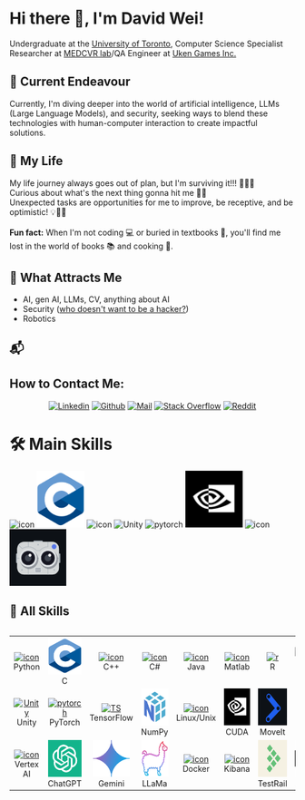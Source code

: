 # Hi there 👋, I'm David Wei!

<!--
**david-wei-01001/david-wei-01001** is a ✨ _special_ ✨ repository because its `README.md` (this file) appears on your GitHub profile.
-->

Undergraduate at the [University of Toronto](https://www.utoronto.ca/), Computer Science Specialist\
Researcher at [MEDCVR lab](https://medcvr.utm.utoronto.ca/)/QA Engineer at [Uken Games Inc.](https://uken.com/)


## 🔭 Current Endeavour
Currently, I'm diving deeper into the world of artificial intelligence, LLMs (Large Language Models), and security, seeking ways to blend these technologies with human-computer interaction to create impactful solutions.


## 🌱 My Life
My life journey always goes out of plan, but I'm surviving it!!! 🚴‍♂️💪\
Curious about what's the next thing gonna hit me 🧐🔮\
Unexpected tasks are opportunities for me to improve, be receptive, and be optimistic! 💡🌱😊\
\
**Fun fact:** When I'm not coding 💻 or buried in textbooks 📖, you'll find me lost in the world of books 📚 and cooking 🍳.


## 🧲 What Attracts Me 
- AI, gen AI, LLMs, CV, anything about AI
- Security ([who doesn't want to be a hacker?](https://www.youtube.com/watch?v=3v5Von-oNUg))
- Robotics

  
## 📬  
<h2 align="left">How to Contact Me:</h2>

<div align=center>

[![Linkedin](https://img.shields.io/badge/LinkedIn-0077B5?style=for-the-badge&logo=linkedin&logoColor=white)](https://www.linkedin.com/in/david-wei-7a3486280/)
[![Github](https://img.shields.io/badge/GitHub-100000?style=for-the-badge&logo=github&logoColor=white)](https://github.com/david-wei-01001)
[![Mail](https://img.shields.io/badge/Gmail-D14836?style=for-the-badge&logo=gmail&logoColor=white)](mailto:davidjkwei@gmail.com)
[![Stack Overflow](https://img.shields.io/badge/Stack_Overflow-FE7A16?style=for-the-badge&logo=stack-overflow&logoColor=white)](https://stackoverflow.com/users/24015457/jiankun-wei)
[![Reddit](https://img.shields.io/badge/Reddit-E4405F?style=for-the-badge&logo=Reddit&logoColor=white)](https://www.reddit.com/user/Comprehensive_Task12/)

<!--
[![Medium](https://img.shields.io/badge/Medium-12100E?style=for-the-badge&logo=medium&logoColor=white)]()
[![Twitter](https://img.shields.io/badge/Twitter-1DA1F2?style=for-the-badge&logo=twitter&logoColor=white)]()
[![YouTube](https://img.shields.io/badge/YouTube-FF0000?style=for-the-badge&logo=youtube&logoColor=white)]()
[![Research_Gate](https://img.shields.io/badge/Research_Gate-00CCBB.svg?&style=for-the-badge&logo=ResearchGate&logoColor=white)]()
[![Orcid](https://img.shields.io/badge/orcid-A6CE39?style=for-the-badge&logo=orcid&logoColor=white)]()
[![Google_Scholar](https://img.shields.io/badge/Google%20Scholar-4285F4?style=for-the-badge&logo=google-scholar&logoColor=white)]()
-->
  
</div>

# 🛠️ Main Skills #
  <a><img src="https://techstack-generator.vercel.app/python-icon.svg" alt="icon" height="100" /></a>
  <a><img src="./Asset/c-1.svg" alt="icon" height="100" /></a>
  <a><img src="https://techstack-generator.vercel.app/csharp-icon.svg" alt="icon" width="100" height="100" /></a>
  <a><img src="https://skillicons.dev/icons?i=unity" height="100" alt="Unity" /></a>
  <a><img src="https://skillicons.dev/icons?i=pytorch" height="100" alt="pytorch" /></a>
  <a><img src="./Asset/CUDA.jpg" height="100" alt="CUDA" /></a>
  <a><img src="https://skillicons.dev/icons?i=linux" alt="icon" width="100" height="100" /></a>
  <a><img src="./Asset/detectron2.png" width="100" height="100" alt="detectron2" /></a>
  <!--
  <a><img src="./Asset/gpt.png" alt="icon" height="100" /></a>
  <a><img src="./Asset/latex.png" alt="icon" height="100" /></a>
  -->
      
      
## 🧩 All Skills
<div style="display: flex; align-items: flex-start; align: center">
<table align="center">
  <tr>
    <td align="center" width="96">
      <a href="https://docs.python.org/3/library/index.html">
        <img src="https://techstack-generator.vercel.app/python-icon.svg" alt="icon" width="65" height="65" />
      </a>
      <br>Python
    </td>
    <td align="center" width="96">
      <a href="https://devdocs.io/c/">
        <img src="./Asset/c-1.svg" alt="icon" width="65" height="65" />
      </a>
      <br>C
    </td>
    <td align="center" width="96">
      <a href="https://devdocs.io/cpp/">
        <img src="https://techstack-generator.vercel.app/cpp-icon.svg" alt="icon" width="65" height="65" />
      </a>
      <br>C++
    </td>
     <td align="center" width="96">
       <a href="https://learn.microsoft.com/en-us/dotnet/csharp/">
        <img src="https://techstack-generator.vercel.app/csharp-icon.svg" alt="icon" width="65" height="65" />
       </a>
      <br>C#
    </td>
    <td align="center" width="96">
       <a href="https://docs.oracle.com/en/java/">
        <img src="https://techstack-generator.vercel.app/java-icon.svg" alt="icon" width="65" height="65" />
       </a>
      <br>Java
    </td>
    <td align="center" width="96">
      <a href="https://www.mathworks.com/help/matlab/">
        <img src="https://skillicons.dev/icons?i=matlab" alt="icon" width="65" height="65" />
      </a>
      <br>Matlab
    </td>
    <td align="center" width="96">
      <a href="https://www.r-project.org/other-docs.html">
        <img src="https://skillicons.dev/icons?i=r" width="65" height="65" alt="r" />
      </a>
      <br>R
    </td>
    <td align="center"  width="96">
      <a href="https://html.spec.whatwg.org/multipage/">
        <img src="https://skillicons.dev/icons?i=html" width="65" height="65" alt="HTML5" />
      </a>
      <br>HTML5
    </td>
    <td align="center" width="96">
      <a href="https://www.w3.org/Style/CSS/">
        <img src="https://skillicons.dev/icons?i=css" width="65" height="65" alt="css" />
      </a>
      <br>CSS
    </td>  
  </tr>
  
  <tr>
    <td align="center" width="96">
     <a href="https://docs.unity3d.com/Manual/index.html">
        <img src="https://skillicons.dev/icons?i=unity" width="65" height="65" alt="Unity" />
     </a>
      <br>Unity
    </td>
    <td align="center" width="96">
      <a href="https://pytorch.org/docs/stable/index.html">
        <img src="https://skillicons.dev/icons?i=pytorch" width="65" height="65" alt="pytorch" />
      </a>
      <br>PyTorch
    </td>
    <td align="center" width="96">
      <a href="https://www.tensorflow.org/api_docs">
        <img src="https://skillicons.dev/icons?i=tensorflow" width="65" height="65" alt="TS" />
      </a>
      <br>TensorFlow
    </td>
    <td align="center" width="96">
      <a href="https://numpy.org/doc/">
        <img src="./Asset/numpy.png" width="65" height="65" alt="numpy" />
      </a>
      <br>NumPy
    </td>
    <td align="center" width="96">
      <a href="https://www.kernel.org/doc/html/v4.10/index.html">
        <img src="https://skillicons.dev/icons?i=linux" alt="icon" width="65" height="65" />
      </a>
      <br>Linux/Unix
    </td>
   <td align="center" width="96">
     <a href="https://docs.nvidia.com/cuda/cuda-c-programming-guide/index.html">
        <img src="./Asset/CUDA.jpg" width="65" height="65" alt="CUDA" />
     </a>
      <br>CUDA
    </td>
    <td align="center" width="96">
      <a href="https://github.com/ros-planning/moveit">
        <img src="./Asset/moveit.jpg" width="65" height="65" alt="MoveIt" />
      </a>
      <br>MoveIt
    </td>
    <td align="center" width="96">
      <a href="https://github.com/ros/ros?tab=readme-ov-file">
        <img src="https://skillicons.dev/icons?i=ros" width="65" height="65" alt="ROS" />
      </a>
        <br>ROS
    </td>
    <td align="center" width="96">
      <a href="https://github.com/facebookresearch/detectron2">
        <img src="./Asset/detectron2.png" width="65" height="65" alt="detectron2" />
      </a>
      <br>Detectron
    </td>
  </tr>
  <tr>
    <td align="center" width="96">
    <a href="https://cloud.google.com/vertex-ai/docs">
        <img src="https://skillicons.dev/icons?i=gcp" alt="icon" width="65" height="65" />
    </a>
      <br>Vertex AI
    <td align="center" width="96">
      <a href="https://chat.openai.com/g/g-I1XNbsyDK-api-docs">
        <img src="./Asset/gpt.png" alt="icon" width="65" height="65" />
      </a>
      <br>ChatGPT
    </td>
    <td align="center" width="96"> 
      <a href="https://ai.google.dev/docs">
        <img src="./Asset/gemini.png" width="65" height="65" alt="icon" />
      </a>
      <br>Gemini
    </td>
    <td align="center" width="96"> 
      <a href="https://llama.meta.com/">
        <img src="./Asset/llama.png" width="65" height="65" alt="icon" />
      </a>
      <br>LLaMa
    </td>
    <td align="center" width="96">
      <a href="https://docs.docker.com/">
        <img src="https://techstack-generator.vercel.app/docker-icon.svg" alt="icon" width="65" height="65" />
      </a>
      <br>Docker
    </td>
    <td align="center" width="96">
      <a href="https://www.elastic.co/kibana?utm_campaign=Google-B-AMER-CA-Exact&utm_content=Brand-Core-Kibana&utm_source=google&utm_medium=cpc&device=c&utm_term=kibana&gad_source=1&gclid=Cj0KCQjwn7mwBhCiARIsAGoxjaIb99xi305fhe4U3tNTASN4C4x10U2nLuMZx6IS8AZLDsDVDpmlKqgaAtyHEALw_wcB">
        <img src="https://skillicons.dev/icons?i=elasticsearch" alt="icon" width="65" height="65" />
      </a>
      <br>Kibana
    </td>
    <td align="center" width="96">
      <a href="https://www.testrail.com/?utm_term=testrail&utm_campaign=gg_dg_us_can_search_brand&utm_source=google&utm_medium=cpc&utm_content=brand_exact&hsa_acc=9739162558&hsa_cam=19652065350&hsa_grp=146300195455&hsa_ad=647552993164&hsa_src=g&hsa_tgt=kwd-302379004298&hsa_kw=testrail&hsa_mt=e&hsa_net=adwords&hsa_ver=3&gad_source=1&gclid=Cj0KCQjwn7mwBhCiARIsAGoxjaJFWY5s1ZrEIan0-sNN-oZ1GmpuJsDjLdonKKQYdGHYuXQajxD39OQaAkACEALw_wcB">
        <img src="./Asset/testrail.png" width="65" height="65" alt="testrail" />
      </a>
      <br>TestRail
    </td>
    <td align="center" width="96">
      <a href="https://www.dsi.unive.it/~gasparetto/materials/MIPS_Instruction_Set.pdf">
        <img src="./Asset/asm.png" width="65" height="65" alt="ASM" />
      </a>
      <br>Assembly
    </td>
    <td align="center" width="96">
      <a href="https://devdocs.io/bash/">
        <img src="./Asset/shell.png" width="65" height="65" alt="Shell" />
      </a>
      <br>Shell
    </td>
    <!--
    <td align="center" width="96">
      <a href="https://www.latex-project.org/help/documentation/">
        <img src="./Asset/latex.png" alt="icon" width="65" height="65" />
      </a>
      <br>LaTeX
    </td>

    -->
  </tr>
 
</table>
<br><br>

</div>



[🤔](https://david-wei-01001.github.io/Some-Jewels/)

